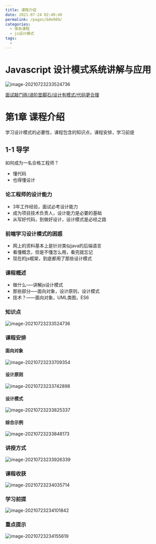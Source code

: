 ```yaml
---
title: 课程介绍
date: 2021-07-24 02:49:49
permalink: /pages/bde989/
categories:
  - 体系课程
  - js设计模式
tags:
  - 
---
```

# Javascript 设计模式系统讲解与应用

![image-20210723233524736](https://gitee.com/sheep101/typora-img-save/raw/master/img/20210723233524.png)
<!-- more -->
[面试敲门砖/进阶垫脚石/设计有模式/代码更合理](https://coding.imooc.com/class/255.html#Anchor)


# 第1章 课程介绍

学习设计模式的必要性，课程包含的知识点，课程安排，学习前提

## 1-1 导学

如何成为一名合格工程师？

- 懂代码
- 也得懂设计

### 论工程师的设计能力

- 3年工作经验，面试必考设计能力
- 成为项目技术负责人，设计能力是必要的基础
- 从写好代码，到做好设计，设计模式是必经之路

### 前端学习设计模式的困惑

- 网上的资料基本上是针对类似java的后端语言
- 看懂概念，但是不懂怎么用，看完就忘记
- 现在的js框架，到底都用了那些设计模式

### 课程概述

- 做什么—–讲解js设计模式
- 那些部分—–面向对象，设计原则，设计模式
- 技术？——面向对象，UML类图，ES6

### 知识点

![image-20210723233524736](https://gitee.com/sheep101/typora-img-save/raw/master/img/20210723233524.png)

### 课程安排

#### 面向对象

![image-20210723233709354](https://gitee.com/sheep101/typora-img-save/raw/master/img/20210723233709.png)

#### 设计原则

![image-20210723233742898](https://gitee.com/sheep101/typora-img-save/raw/master/img/20210723233742.png)

#### 设计模式

![image-20210723233825337](https://gitee.com/sheep101/typora-img-save/raw/master/img/20210723233825.png)

#### 综合示例

![image-20210723233848173](https://gitee.com/sheep101/typora-img-save/raw/master/img/20210723233848.png)

### 讲授方式

![image-20210723233926339](https://gitee.com/sheep101/typora-img-save/raw/master/img/20210723233926.png)

### 课程收获

![image-20210723234035714](https://gitee.com/sheep101/typora-img-save/raw/master/img/20210723234035.png)

### 学习前提

![image-20210723234101842](https://gitee.com/sheep101/typora-img-save/raw/master/img/20210723234101.png)

### 重点提示

![image-20210723234155619](https://gitee.com/sheep101/typora-img-save/raw/master/img/20210723234155.png)